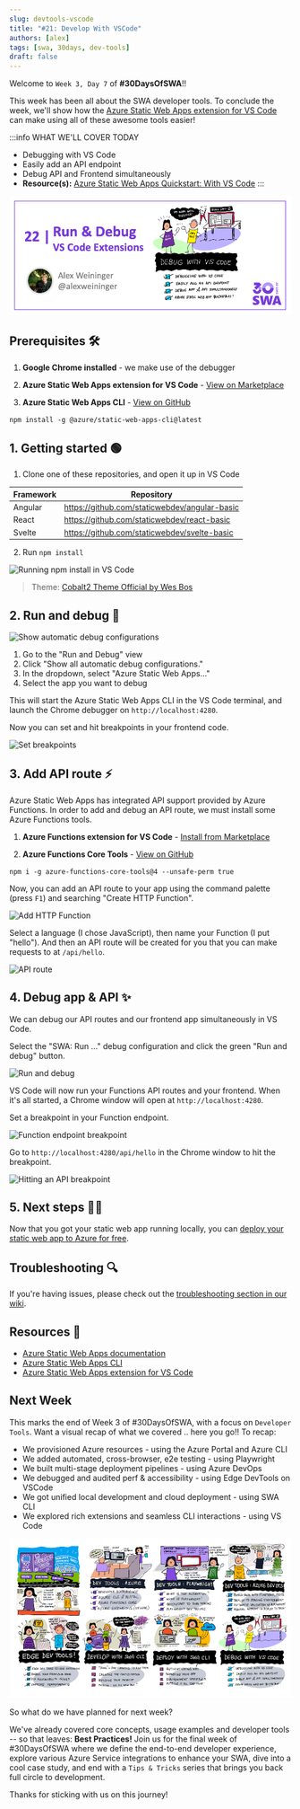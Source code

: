 ```yaml
---
slug: devtools-vscode
title: "#21: Develop With VSCode"
authors: [alex]
tags: [swa, 30days, dev-tools]
draft: false
---
```



<head>
  <meta name="twitter:url" content="https://www.azurestaticwebapps.dev/blog/devtools-vscode" />
  <meta name="twitter:title" content="#21: Debug with VS Code" />
  <meta name="twitter:description" content="Join @alexweininger as we wrap DevTools week on #30DaysOfSWA with a look at seamless debugging using @code for @AzureStatic Apps!" />
  <meta name="twitter:image" content="https://www.azurestaticwebapps.dev/assets/images/21-banner-4c8833d85f3b63b56f65329fd492dcb5.png" />
  <meta name="twitter:card" content="summary_large_image" />
  <meta name="twitter:creator" content="@nitya" />
  <meta name="twitter:site" content="@AzureStaticApps" /> 
  <link rel="canonical" href="https://www.azurestaticwebapps.dev/blog/devtools-vscode" />
</head>


Welcome to `Week 3, Day 7` of **#30DaysOfSWA**!! 

This week has been all about the SWA developer tools. To conclude the week, we'll show how the [Azure Static Web Apps extension for VS Code](https://marketplace.visualstudio.com/items?itemName=ms-azuretools.vscode-azurestaticwebapps) can make using all of these awesome tools easier!


:::info WHAT WE'LL COVER TODAY
 * Debugging with VS Code
 * Easily add an API endpoint
 * Debug API and Frontend simultaneously
 * **Resource(s):** [Azure Static Web Apps Quickstart: With VS Code](https://docs.microsoft.com/en-us/azure/static-web-apps/getting-started?tabs=vanilla-javascript)
:::

![](../static/img/series/21-banner.png)


## Prerequisites 🛠️

1. **Google Chrome installed** - we make use of the debugger

2. **Azure Static Web Apps extension for VS Code** - [View on Marketplace](https://marketplace.visualstudio.com/items?itemName=ms-azuretools.vscode-azurestaticwebapps)

3. **Azure Static Web Apps CLI** - [View on GitHub](https://github.com/Azure/static-web-apps-cli)

```
npm install -g @azure/static-web-apps-cli@latest
```

## 1. Getting started 🟢

1. Clone one of these repositories, and open it up in VS Code

 
| Framework | Repository |
|---|---|
Angular | https://github.com/staticwebdev/angular-basic
React | https://github.com/staticwebdev/react-basic
Svelte | https://github.com/staticwebdev/svelte-basic

2. Run `npm install`

![Running npm install in VS Code](https://dev-to-uploads.s3.amazonaws.com/uploads/articles/c00m73mzlt49kkwl4iiw.png)
> Theme: [Cobalt2 Theme Official by Wes Bos](https://marketplace.visualstudio.com/items?itemName=wesbos.theme-cobalt2)

## 2. Run and debug 🐞

![Show automatic debug configurations](https://dev-to-uploads.s3.amazonaws.com/uploads/articles/pahznac0f8cjqt8haifb.png)
 
1. Go to the "Run and Debug" view
2. Click "Show all automatic debug configurations."
2. In the dropdown, select "Azure Static Web Apps..."
3. Select the app you want to debug

This will start the Azure Static Web Apps CLI in the VS Code terminal, and launch the Chrome debugger on `http://localhost:4280`.

Now you can set and hit breakpoints in your frontend code. 

![Set breakpoints](https://dev-to-uploads.s3.amazonaws.com/uploads/articles/aprutdzi9opkbegdnf2p.png)
 
## 3. Add API route ⚡️

Azure Static Web Apps has integrated API support provided by Azure Functions. In order to add and debug an API route, we must install some Azure Functions tools.

1. **Azure Functions extension for VS Code** - [Install from Marketplace](https://marketplace.visualstudio.com/items?itemName=ms-azuretools.vscode-azurefunctions)

2. **Azure Functions Core Tools** - [View on GitHub](https://github.com/Azure/azure-functions-core-tools)

```
npm i -g azure-functions-core-tools@4 --unsafe-perm true
```

Now, you can add an API route to your app using the command palette (press `F1`) and searching "Create HTTP Function".

![Add HTTP Function](https://user-images.githubusercontent.com/12476526/169424449-3a10a9a0-025f-4fa3-b15f-294846fb0291.png)

Select a language (I chose JavaScript), then name your Function (I put "hello"). And then an API route will be created for you that you can make requests to at `/api/hello`.

![API route](https://dev-to-uploads.s3.amazonaws.com/uploads/articles/emd9wo9q26m51aboyydd.png)

## 4. Debug app & API ✨
 
We can debug our API routes and our frontend app simultaneously in VS Code.

Select the "SWA: Run ..." debug configuration and click the green "Run and debug" button.

![Run and debug](https://dev-to-uploads.s3.amazonaws.com/uploads/articles/234k0e1p9jzmtyeeli56.png)

VS Code will now run your Functions API routes and your frontend. When it's all started, a Chrome window will open at `http://localhost:4280`.

Set a breakpoint in your Function endpoint.

![Function endpoint breakpoint](https://dev-to-uploads.s3.amazonaws.com/uploads/articles/89kolpnqbsrqysh661ep.png)

Go to `http://localhost:4280/api/hello` in the Chrome window to hit the breakpoint.
 
![Hitting an API breakpoint](https://dev-to-uploads.s3.amazonaws.com/uploads/articles/2q8zt9j70wz4dr5h3mcm.png)

## 5. Next steps 🏃‍♀️

Now that you got your static web app running locally, you can [deploy your static web app to Azure for free](https://docs.microsoft.com/en-us/azure/static-web-apps/getting-started?tabs=react).

## Troubleshooting 🔍

If you're having issues, please check out the [troubleshooting section in our wiki](https://github.com/microsoft/vscode-azurestaticwebapps/wiki/Guide:-Debugging-a-Static-Web-App-with-VS-Code#troubleshooting-).

## Resources 🔗

* [Azure Static Web Apps documentation](https://docs.microsoft.com/en-us/azure/static-web-apps/)
* [Azure Static Web Apps CLI](https://github.com/Azure/static-web-apps-cli)
* [Azure Static Web Apps extension for VS Code](https://marketplace.visualstudio.com/items?itemName=ms-azuretools.vscode-azurestaticwebapps)

## Next Week

This marks the end of Week 3 of #30DaysOfSWA, with a focus on `Developer Tools`. Want a visual recap of what we covered .. here you go!! To recap:
 * We provisioned Azure resources - using the Azure Portal and Azure CLI
 * We added automated, cross-browser, e2e testing - using Playwright
 * We built multi-stage deployment pipelines - using Azure DevOps
 * We debugged and audited perf & accessibility - using Edge DevTools on VSCode
 * We got unified local development and cloud deployment - using SWA CLI
 * We explored rich extensions and seamless CLI interactions - using VS Code

![Week 3 Visual Roadmap](../static/img/png/week3-roadmap.png)

So what do we have planned for next week? 

We've already covered core concepts, usage examples and developer tools -- so that leaves: **Best Practices!** Join us for the final week of #30DaysOfSWA where we define the end-to-end developer experience, explore various Azure Service integrations to enhance your SWA, dive into a cool case study, and end with a `Tips & Tricks` series that brings you back full circle to development.

Thanks for sticking with us on this journey!
